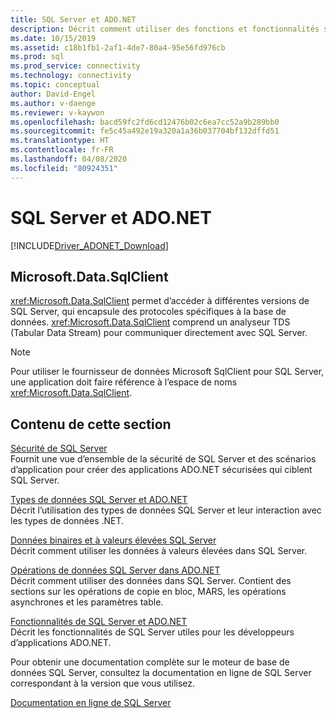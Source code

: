 ```yaml
---
title: SQL Server et ADO.NET
description: Décrit comment utiliser des fonctions et fonctionnalités spécifiques à SQL Server
ms.date: 10/15/2019
ms.assetid: c18b1fb1-2af1-4de7-80a4-95e56fd976cb
ms.prod: sql
ms.prod_service: connectivity
ms.technology: connectivity
ms.topic: conceptual
author: David-Engel
ms.author: v-daenge
ms.reviewer: v-kaywon
ms.openlocfilehash: bacd59fc2fd6cd12476b02c6ea7cc52a9b289bb0
ms.sourcegitcommit: fe5c45a492e19a320a1a36b037704bf132dffd51
ms.translationtype: HT
ms.contentlocale: fr-FR
ms.lasthandoff: 04/08/2020
ms.locfileid: "80924351"
---
```

# <a name="sql-server-and-adonet"></a>SQL Server et ADO.NET

[!INCLUDE[Driver_ADONET_Download](../../../includes/driver_adonet_download.md)]

## <a name="microsoftdatasqlclient"></a>Microsoft.Data.SqlClient

<xref:Microsoft.Data.SqlClient> permet d’accéder à différentes versions de SQL Server, qui encapsule des protocoles spécifiques à la base de données. <xref:Microsoft.Data.SqlClient> comprend un analyseur TDS (Tabular Data Stream) pour communiquer directement avec SQL Server.  
  
> [!NOTE]
> Pour utiliser le fournisseur de données Microsoft SqlClient pour SQL Server, une application doit faire référence à l’espace de noms <xref:Microsoft.Data.SqlClient>.  
  
## <a name="in-this-section"></a>Contenu de cette section  
[Sécurité de SQL Server](sql-server-security.md)  
Fournit une vue d’ensemble de la sécurité de SQL Server et des scénarios d’application pour créer des applications ADO.NET sécurisées qui ciblent SQL Server.  
  
[Types de données SQL Server et ADO.NET](sql-server-data-types.md)  
Décrit l’utilisation des types de données SQL Server et leur interaction avec les types de données .NET.  
  
[Données binaires et à valeurs élevées SQL Server](sql-server-binary-large-value-data.md)  
Décrit comment utiliser les données à valeurs élevées dans SQL Server.  
  
[Opérations de données SQL Server dans ADO.NET](sql-server-data-operations.md)  
Décrit comment utiliser des données dans SQL Server. Contient des sections sur les opérations de copie en bloc, MARS, les opérations asynchrones et les paramètres table.  
  
[Fonctionnalités de SQL Server et ADO.NET](sql-server-features-adonet.md)  
Décrit les fonctionnalités de SQL Server utiles pour les développeurs d’applications ADO.NET.  
  
Pour obtenir une documentation complète sur le moteur de base de données SQL Server, consultez la documentation en ligne de SQL Server correspondant à la version que vous utilisez.  
  
[Documentation en ligne de SQL Server](../../../sql-server/index.yml)
